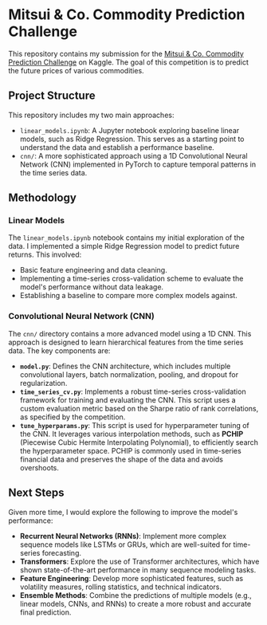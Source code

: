 # Mitsui & Co. Commodity Prediction Challenge

This repository contains my submission for the [Mitsui & Co. Commodity Prediction Challenge](https://www.kaggle.com/competitions/mitsui-commodity-prediction-challenge/overview) on Kaggle. The goal of this competition is to predict the future prices of various commodities.

## Project Structure

This repository includes my two main approaches:

-   `linear_models.ipynb`: A Jupyter notebook exploring baseline linear models, such as Ridge Regression. This serves as a starting point to understand the data and establish a performance baseline.
-   `cnn/`: A more sophisticated approach using a 1D Convolutional Neural Network (CNN) implemented in PyTorch to capture temporal patterns in the time series data.

## Methodology

### Linear Models

The `linear_models.ipynb` notebook contains my initial exploration of the data. I implemented a simple Ridge Regression model to predict future returns. This involved:

-   Basic feature engineering and data cleaning.
-   Implementing a time-series cross-validation scheme to evaluate the model's performance without data leakage.
-   Establishing a baseline to compare more complex models against.

### Convolutional Neural Network (CNN)

The `cnn/` directory contains a more advanced model using a 1D CNN. This approach is designed to learn hierarchical features from the time series data. The key components are:

-   **`model.py`**: Defines the CNN architecture, which includes multiple convolutional layers, batch normalization, pooling, and dropout for regularization.
-   **`time_series_cv.py`**: Implements a robust time-series cross-validation framework for training and evaluating the CNN. This script uses a custom evaluation metric based on the Sharpe ratio of rank correlations, as specified by the competition.
-   **`tune_hyperparams.py`**: This script is used for hyperparameter tuning of the CNN. It leverages various interpolation methods, such as **PCHIP** (Piecewise Cubic Hermite Interpolating Polynomial), to efficiently search the hyperparameter space. PCHIP is commonly used in time-series financial data and preserves the shape of the data and avoids overshoots.

## Next Steps

Given more time, I would explore the following to improve the model's performance:

-   **Recurrent Neural Networks (RNNs)**: Implement more complex sequence models like LSTMs or GRUs, which are well-suited for time-series forecasting.
-   **Transformers**: Explore the use of Transformer architectures, which have shown state-of-the-art performance in many sequence modeling tasks.
-   **Feature Engineering**: Develop more sophisticated features, such as volatility measures, rolling statistics, and technical indicators.
-   **Ensemble Methods**: Combine the predictions of multiple models (e.g., linear models, CNNs, and RNNs) to create a more robust and accurate final prediction.
